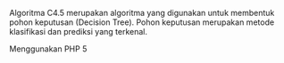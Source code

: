 Algoritma C4.5 merupakan algoritma yang digunakan untuk membentuk pohon keputusan (Decision Tree). Pohon keputusan merupakan metode klasifikasi dan prediksi yang terkenal.

Menggunakan PHP 5
